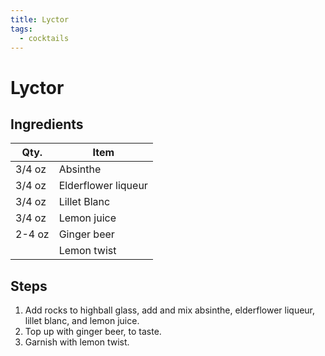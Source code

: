```yaml
---
title: Lyctor
tags:
  - cocktails
---
```


# Lyctor

## Ingredients

| Qty.   | Item                |
| ------ | ------------------- |
| 3/4 oz | Absinthe            |
| 3/4 oz | Elderflower liqueur |
| 3/4 oz | Lillet Blanc        |
| 3/4 oz | Lemon juice         |
| 2-4 oz | Ginger beer         |
|        | Lemon twist         |

## Steps

1. Add rocks to highball glass, add and mix absinthe, elderflower
   liqueur, lillet blanc, and lemon juice.
1. Top up with ginger beer, to taste.
1. Garnish with lemon twist.
